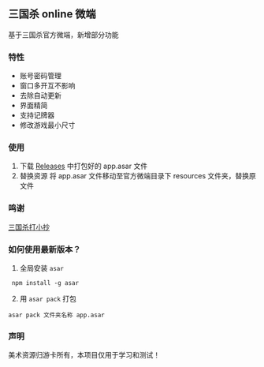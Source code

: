 ## 三国杀 online 微端

基于三国杀官方微端，新增部分功能

### 特性

- 账号密码管理
- 窗口多开互不影响
- 去除自动更新
- 界面精简
- 支持记牌器
- 修改游戏最小尺寸

### 使用

1. 下载
[Releases](https://github.com/llsccm/sgs-Electron/releases) 中打包好的 app.asar 文件
2. 替换资源
将 app.asar 文件移动至官方微端目录下 resources 文件夹，替换原文件

### 鸣谢

[三国杀打小抄](https://greasyfork.org/zh-CN/scripts/448004)

### 如何使用最新版本？

1. 全局安装 `asar`

```
 npm install -g asar
```

2. 用 `asar pack` 打包

```
asar pack 文件夹名称 app.asar
```

### 声明

美术资源归游卡所有，本项目仅用于学习和测试！
